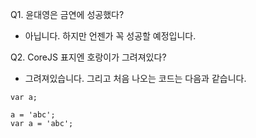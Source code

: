 Q1. 윤대영은 금연에 성공했다?
* 아닙니다. 하지만 언젠가 꼭 성공할 예정입니다.

Q2. CoreJS 표지엔 호랑이가 그려져있다?
* 그려져있습니다. 그리고 처음 나오는 코드는 다음과 같습니다.
```
var a;

a = 'abc';
var a = 'abc';
```